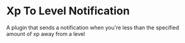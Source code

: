 # Xp To Level Notification
A plugin that sends a notification when you're less than the specified amount of xp away from a level